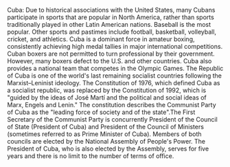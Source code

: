 Cuba: Due to historical associations with the United States, many Cubans participate in sports that are popular in North America, rather than sports traditionally played in other Latin American nations. Baseball is the most popular. Other sports and pastimes include football, basketball, volleyball, cricket, and athletics. Cuba is a dominant force in amateur boxing, consistently achieving high medal tallies in major international competitions. Cuban boxers are not permitted to turn professional by their government. However, many boxers defect to the U.S. and other countries. Cuba also provides a national team that competes in the Olympic Games. The Republic of Cuba is one of the world's last remaining socialist countries following the Marxist–Leninist ideology. The Constitution of 1976, which defined Cuba as a socialist republic, was replaced by the Constitution of 1992, which is "guided by the ideas of José Martí and the political and social ideas of Marx, Engels and Lenin." The constitution describes the Communist Party of Cuba as the "leading force of society and of the state".The First Secretary of the Communist Party is concurrently President of the Council of State (President of Cuba) and President of the Council of Ministers (sometimes referred to as Prime Minister of Cuba). Members of both councils are elected by the National Assembly of People's Power. The President of Cuba, who is also elected by the Assembly, serves for five years and there is no limit to the number of terms of office.

